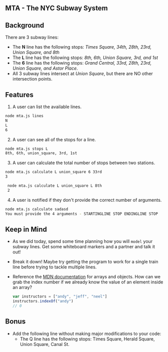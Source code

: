 ## MTA - The NYC Subway System

## Background
There are 3 subway lines:
  - The **N** line has the following stops: *Times Square, 34th, 28th, 23rd, Union Square, and 8th*
  - The **L** line has the following stops: *8th, 6th, Union Square, 3rd, and 1st*
  - The **6** line has the following stops: *Grand Central, 33rd, 28th, 23rd, Union Square, and Astor Place*.
  - All 3 subway lines intersect at *Union Square*, but there are NO other intersection points.

## Features
1. A user can list the available lines.
  
  ```bash
  node mta.js lines
  N
  L
  6
  ```

2. A user can see all of the stops for a line.
  ```bash
  node mta.js stops L
  8th, 6th, union_square, 3rd, 1st
  ```

3. A user can calculate the total number of stops between two stations.
  ```bash
 node mta.js calculate L union_square 6 33rd
 3
 ```

 ```bash
  node mta.js calculate L union_square L 8th
  2
 ```

4. A user is notified if they don't provide the correct number of arguments.
  ```bash
  node mta.js calculate sadasd
  You must provide the 4 arguments - STARTINGLINE STOP ENDINGLINE STOP
  ```

## Keep in Mind

- As we did today, spend some time planning how you will `model` your subway lines. Get some whiteboard markers and a partner and talk it out!
- Break it down! Maybe try getting the program to work for a single train line before trying to tackle multiple lines.
- Reference the [MDN documentation](https://developer.mozilla.org/en-US/docs/Web/JavaScript) for arrays and objects. How can we grab the index number if we already know the value of an element inside an array?
  
  ``` javascript
  var instructors = ["andy", "jeff", "neel"]  
  instructors.indexOf("andy")
  // 0
  ```

## Bonus
- Add the following line without making major modifications to your code:
  - The Q line has the following stops: Times Square, Herald Square, Union Square, Canal St.
